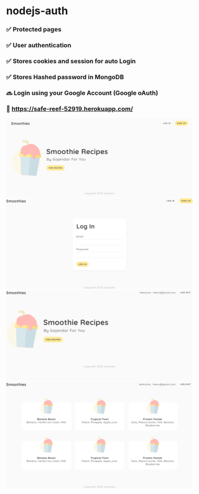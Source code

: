 # nodejs-auth

###  :white_check_mark: Protected pages
###  :white_check_mark: User authentication
###  :white_check_mark: Stores cookies and session for auto Login
###  :white_check_mark: Stores Hashed password in MongoDB
###  :soon: Login using your Google Account (Google oAuth)
###  :rocket: https://safe-reef-52919.herokuapp.com/

![ss1](https://github.com/gyrao72/nodejs-auth/blob/main/public/ss1.png)
![ss2](https://github.com/gyrao72/nodejs-auth/blob/main/public/ss2.png)
![ss3](https://github.com/gyrao72/nodejs-auth/blob/main/public/ss3.png)
![ss4](https://github.com/gyrao72/nodejs-auth/blob/main/public/ss4.png)
